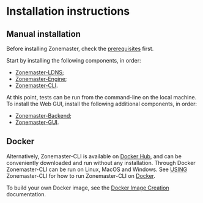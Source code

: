 # Installation instructions

## Manual installation

Before installing Zonemaster, check the [prerequisites][prerequisites] first.

Start by installing the following components, in order:

 * [Zonemaster-LDNS];
 * [Zonemaster-Engine];
 * [Zonemaster-CLI].

At this point, tests can be run from the command-line on the local machine. To install the Web GUI, install the following additional components, in order:

 * [Zonemaster-Backend];
 * [Zonemaster-GUI].

## Docker

Alternatively, Zonemaster-CLI is available on [Docker Hub], and can be
conveniently downloaded and run without any installation. Through Docker
Zonemaster-CLI can be run on Linux, MacOS and Windows. See [USING]
Zonemaster-CLI for how to run Zonemaster-CLI on [Docker].

To build your own Docker image, see the [Docker Image Creation] documentation.

[Docker Hub]:                          https://hub.docker.com/u/zonemaster
[Docker Image Creation]:               https://github.com/zonemaster/zonemaster/blob/master/docs/internal/maintenance/ReleaseProcess-create-docker-image.md
[Docker]:                              https://www.docker.com/get-started
[prerequisites]:                       prerequisites.md
[USING]:                               https://github.com/zonemaster/zonemaster-cli/blob/master/USING.md
[Zonemaster-Backend]:                  zonemaster-backend.md
[Zonemaster-CLI]:                      zonemaster-cli.md
[Zonemaster-Engine]:                   zonemaster-engine.md
[Zonemaster-GUI]:                      zonemaster-gui.md
[Zonemaster-LDNS]:                     zonemaster-ldns.md
